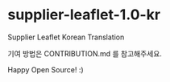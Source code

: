 # supplier-leaflet-1.0-kr
Supplier Leaflet Korean Translation

기여 방법은 CONTRIBUTION.md 를 참고해주세요. 

Happy Open Source! :)
